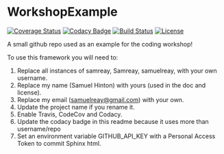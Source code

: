 # WorkshopExample

[![Coverage Status](https://codecov.io/gh/jhoormann/WorkshopExample/branch/master/graph/badge.svg)](https://codecov.io/gh/jhoormann/WorkshopExample)
[![Codacy Badge](https://api.codacy.com/project/badge/Grade/ea7ca374a79c4321952715a228a454f0)](https://www.codacy.com/app/jhoormann/WorkshopExample?utm_source=github.com&amp;utm_medium=referral&amp;utm_content=Samreay/WorkshopExample&amp;utm_campaign=Badge_Grade)
[![Build Status](https://img.shields.io/travis/jhoormann/WorkshopExample.svg)](https://travis-ci.org/jhoormann/WorkshopExample)
[![License](http://img.shields.io/badge/license-MIT-blue.svg?style=flat)](https://github.com/jhoormann/abc/WorkshopExample/master/LICENSE)

A small github repo used as an example for the coding workshop!

To use this framework you will need to:

1. Replace all instances of samreay, Samreay, samuelreay, with your own username.
2. Replace my name (Samuel Hinton) with yours (used in the doc and license).
3. Replace my email (samuelreay@gmail.com) with your own.
3. Update the project name if you rename it.
4. Enable Travis, CodeCov and Codacy.
5. Update the codacy badge in this readme because it uses more than username/repo
6. Set an environment variable GITHUB_API_KEY with a Personal Access Token to commit Sphinx html.